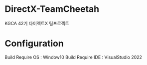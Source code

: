 # DirectX-TeamCheetah
KGCA 42기 다이렉트X 팀프로젝트

# Configuration
Build Require OS : Window10
Build Require IDE : VisualStudio 2022
